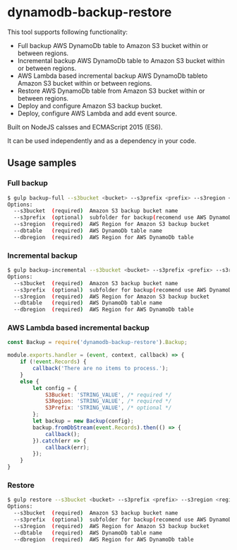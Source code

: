 # dynamodb-backup-restore

This tool supports following functionality:
- Full backup AWS DynamoDb table to Amazon S3 bucket within or between regions.
- Incremental backup AWS DynamoDb table to Amazon S3 bucket within or between regions.
- AWS Lambda based incremental backup AWS DynamoDb  tableto Amazon S3 bucket within or between regions.
- Restore AWS DynamoDb table from Amazon S3 bucket within or between regions.
- Deploy and configure Amazon S3 backup bucket.
- Deploy, configure AWS Lambda and add event source.

Built on NodeJS calsses and ECMAScript 2015 (ES6).

It can be used independently and as a dependency in your code.

## Usage samples
### Full backup
```bash
$ gulp backup-full --s3bucket <bucket> --s3prefix <prefix> --s3region <region> --dbtable <table> --dbregion <region>
Options:
  --s3bucket  (required)  Amazon S3 backup bucket name 
  --s3prefix  (optional)  subfolder for backup(recomend use AWS DynamoDb table name) 
  --s3region  (required)  AWS Region for Amazon S3 backup bucket
  --dbtable   (required)  AWS DynamoDb table name 
  --dbregion  (required)  AWS Region for AWS DynamoDb table
```

### Incremental backup
```bash
$ gulp backup-incremental --s3bucket <bucket> --s3prefix <prefix> --s3region <region> --dbtable <table> --dbregion <region>
Options:
  --s3bucket  (required)  Amazon S3 backup bucket name 
  --s3prefix  (optional)  subfolder for backup(recomend use AWS DynamoDb table name) 
  --s3region  (required)  AWS Region for Amazon S3 backup bucket
  --dbtable   (required)  AWS DynamoDb table name 
  --dbregion  (required)  AWS Region for AWS DynamoDb table
```
### AWS Lambda based incremental backup
```javascript
const Backup = require('dynamodb-backup-restore').Backup;

module.exports.handler = (event, context, callback) => {
    if (!event.Records) {
        callback('There are no items to process.');
    }
    else {
        let config = {
            S3Bucket: 'STRING_VALUE', /* required */
            S3Region: 'STRING_VALUE', /* required */
            S3Prefix: 'STRING_VALUE', /* optional */
        };
        let backup = new Backup(config);
        backup.fromDbStream(event.Records).then(() => {
            callback();
        }).catch(err => {
            callback(err);
        });
    }
}
```
### Restore
```bash
$ gulp restore --s3bucket <bucket> --s3prefix <prefix> --s3region <region> --dbtable <table> --dbregion <region>
Options:
  --s3bucket  (required)  Amazon S3 backup bucket name 
  --s3prefix  (optional)  subfolder for backup(recomend use AWS DynamoDb table name) 
  --s3region  (required)  AWS Region for Amazon S3 backup bucket
  --dbtable   (required)  AWS DynamoDb table name 
  --dbregion  (required)  AWS Region for AWS DynamoDb table
```


